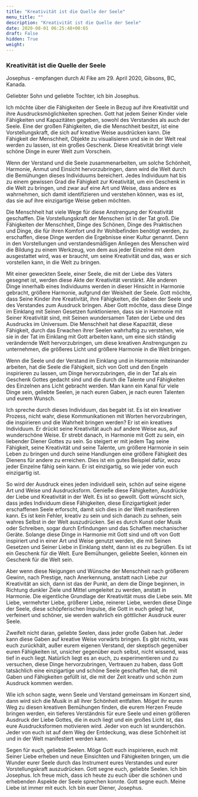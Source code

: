 ```yaml
---
title: "Kreativität ist die Quelle der Seele"
menu_title: ""
description: "Kreativität ist die Quelle der Seele"
date: 2020-08-01 06:25:48+00:65
draft: False
hidden: True
weight:
---
```

### Kreativität ist die Quelle der Seele

Josephus - empfangen durch Al Fike am 29. April 2020, Gibsons, BC, Kanada.

Geliebter Sohn und geliebte Tochter, ich bin Josephus.

Ich möchte über die Fähigkeiten der Seele in Bezug auf ihre Kreativität und ihre Ausdrucksmöglichkeiten sprechen. Gott hat jedem Seiner Kinder viele Fähigkeiten und Kapazitäten gegeben, sowohl des Verstandes als auch der Seele. Eine der großen Fähigkeiten, die die Menschheit besitzt, ist eine Vorstellungskraft, die sich auf kreative Weise ausdrücken kann. Die Fähigkeit der Menschheit, Objekte zu visualisieren und sie in der Welt real werden zu lassen, ist ein großes Geschenk. Diese Kreativität bringt viele schöne Dinge in eurer Welt zum Vorschein.

Wenn der Verstand und die Seele zusammenarbeiten, um solche Schönheit, Harmonie, Anmut und Einsicht hervorzubringen, dann wird die Welt durch die Bemühungen dieses Individuums bereichert. Jedes Individuum hat bis zu einem gewissen Grad die Fähigkeit zur Kreativität, um ein Geschenk in die Welt zu bringen, und zwar auf eine Art und Weise, dass andere es wahrnehmen, sich damit identifizieren und verstehen können, was es ist, das sie auf ihre einzigartige Weise geben möchten.

Die Menschheit hat viele Wege für diese Anstrengung der Kreativität geschaffen. Die Vorstellungskraft der Menschen ist in der Tat groß. Die Fähigkeiten der Menschheit, Dinge des Schönen, Dinge des Praktischen und Dinge, die für ihren Komfort und ihr Wohlbefinden benötigt werden, zu erschaffen, diese Dinge werden die Ergebnisse einer Kultur genannt. Denn in den Vorstellungen und verstandesmäßigen Anliegen des Menschen wird die Bildung zu einem Werkzeug, von dem aus jeder Einzelne mit dem ausgestattet wird, was er braucht, um seine Kreativität und das, was er sich vorstellen kann, in die Welt zu bringen.

Mit einer geweckten Seele, einer Seele, die mit der Liebe des Vaters gesegnet ist, werden diese Akte der Kreativität verstärkt. Alle anderen Dinge innerhalb eines Individuums werden in dieser Hinsicht in Harmonie gebracht, größere Harmonie, aufgrund der Weisheit der Seele. Gott möchte, dass Seine Kinder ihre Kreativität, ihre Fähigkeiten, die Gaben der Seele und des Verstandes zum Ausdruck bringen. Aber Gott möchte, dass diese Dinge im Einklang mit Seinen Gesetzen funktionieren, dass sie in Harmonie mit Seiner Kreativität sind, mit Seinen wundersamen Taten der Liebe und des Ausdrucks im Universum. Die Menschheit hat diese Kapazität, diese Fähigkeit, durch das Erwachen ihrer Seelen wahrhaftig zu verstehen, wie sie in der Tat im Einklang mit Gott arbeiten kann, um eine sich ständig verändernde Welt hervorzubringen, um diese kreativen Anstrengungen zu unternehmen, die größeres Licht und größere Harmonie in die Welt bringen.

Wenn die Seele und der Verstand im Einklang und in Harmonie miteinander arbeiten, hat die Seele die Fähigkeit, sich von Gott und den Engeln inspirieren zu lassen, um Dinge hervorzubringen, die in der Tat als ein Geschenk Gottes gedacht sind und die durch die Talente und Fähigkeiten des Einzelnen ans Licht gebracht werden. Man kann ein Kanal für viele Dinge sein, geliebte Seelen, je nach euren Gaben, je nach euren Talenten und eurem Wunsch.

Ich spreche durch dieses Individuum, das begabt ist. Es ist ein kreativer Prozess, nicht wahr, diese Kommunikationen mit Worten hervorzubringen, die inspirieren und die Wahrheit bringen werden? Er ist ein kreatives Individuum. Er drückt seine Kreativität auch auf andere Weise aus, auf wunderschöne Weise. Er strebt danach, in Harmonie mit Gott zu sein, ein liebender Diener Gottes zu sein. So steigert er mit jedem Tag seine Fähigkeit, seine Kreativität und seine Talente, um größere Harmonie in sein Leben zu bringen und durch seine Handlungen eine größere Fähigkeit des Dienens für andere zu erreichen. Dies ist ein gutes Beispiel dafür, wozu jeder Einzelne fähig sein kann. Er ist einzigartig, so wie jeder von euch einzigartig ist.

So wird der Ausdruck eines jeden individuell sein, schön auf seine eigene Art und Weise und Ausdrucksform. Genieße diese Fähigkeiten, Ausdrücke der Liebe und Kreativität in der Welt. Es ist so gewollt. Gott wünscht sich, dass jedes Individuum diese Fähigkeiten, diese Einzigartigkeit jeder erschaffenen Seele erforscht, damit sich dies in der Welt manifestieren kann. Es ist kein Fehler, kreativ zu sein und sich danach zu sehnen, sein wahres Selbst in der Welt auszudrücken. Sei es durch Kunst oder Musik oder Schreiben, sogar durch Erfindungen und das Schaffen mechanischer Geräte. Solange diese Dinge in Harmonie mit Gott sind und oft von Gott inspiriert und in einer Art und Weise genutzt werden, die mit Seinen Gesetzen und Seiner Liebe in Einklang steht, dann ist es zu begrüßen. Es ist ein Geschenk für die Welt. Eure Bemühungen, geliebte Seelen, können ein Geschenk für die Welt sein.

Aber wenn diese Neigungen und Wünsche der Menschheit nach größerem Gewinn, nach Prestige, nach Anerkennung, anstatt nach Liebe zur Kreativität an sich, dann ist das der Punkt, an dem die Dinge beginnen, in Richtung dunkler Ziele und Mittel umgeleitet zu werden, anstatt in Harmonie. Die eigentliche Grundlage der Kreativität muss die Liebe sein. Mit Liebe, vermehrter Liebe, größerer Liebe, reinerer Liebe, werden diese Dinge der Seele, diese schöpferischen Impulse, die Gott in euch gelegt hat, verfeinert und schöner, sie werden wahrlich ein göttlicher Ausdruck eurer Seele.

Zweifelt nicht daran, geliebte Seelen, dass jeder große Gaben hat. Jeder kann diese Gaben auf kreative Weise vorwärts bringen. Es gibt nichts, was euch zurückhält, außer eurem eigenen Verstand, der skeptisch gegenüber euren Fähigkeiten ist, unsicher gegenüber euch selbst, nicht wissend, was tief in euch liegt. Natürlich liegt es an euch, zu experimentieren und zu versuchen, diese Dinge hervorzubringen, Vertrauen zu haben, dass Gott tatsächlich eine einzigartige und schöne Seele geschaffen hat, die mit Gaben und Fähigkeiten gefüllt ist, die mit der Zeit kreativ und schön zum Ausdruck kommen werden.

Wie ich schon sagte, wenn Seele und Verstand gemeinsam im Konzert sind, dann wird sich die Musik in all ihrer Schönheit entfalten. Möget ihr euren Weg zu diesen kreativen Bemühungen finden, die eurem Herzen Freude bringen werden, ein tieferes Verständnis für eure Seele und einen größeren Ausdruck der Liebe Gottes, die in euch liegt und ein großes Licht ist, das eure Ausdrucksformen motivieren wird. Jeder von euch ist wunderschön. Jeder von euch ist auf dem Weg der Entdeckung, was diese Schönheit ist und in der Welt manifestiert werden kann.

Segen für euch, geliebte Seelen. Möge Gott euch inspirieren, euch mit Seiner Liebe erheben und neue Einsichten und Fähigkeiten bringen, um die Wunder eurer Seele durch das Instrument eures Verstandes und eurer Vorstellungskraft auszudrücken. Gott segne euch, geliebte Seelen. Ich bin Josephus. Ich freue mich, dass ich heute zu euch über die schönen und erhebenden Aspekte der Seele sprechen konnte. Gott segne euch. Meine Liebe ist immer mit euch. Ich bin euer Diener, Josephus.
